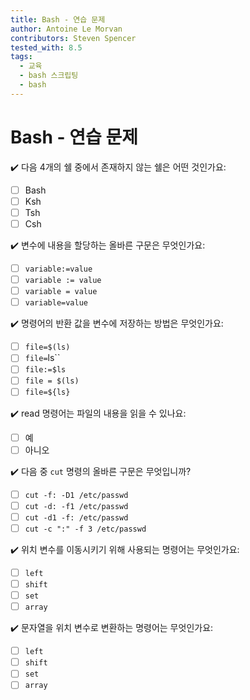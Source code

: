 ```yaml
---
title: Bash - 연습 문제
author: Antoine Le Morvan
contributors: Steven Spencer
tested_with: 8.5
tags:
  - 교육
  - bash 스크립팅
  - bash
---
```


# Bash - 연습 문제

:heavy_check_mark:  다음 4개의 쉘 중에서 존재하지 않는 쉘은 어떤 것인가요:

- [ ] Bash
- [ ] Ksh
- [ ] Tsh
- [ ] Csh

:heavy_check_mark: 변수에 내용을 할당하는 올바른 구문은 무엇인가요:

- [ ] `variable:=value`
- [ ] `variable := value`
- [ ] `variable = value`
- [ ] `variable=value`

:heavy_check_mark: 명령어의 반환 값을 변수에 저장하는 방법은 무엇인가요:

- [ ] `file=$(ls)`
- [ ] `file=`ls``
- [ ] `file:=$ls`
- [ ] `file = $(ls)`
- [ ] `file=${ls}`

:heavy_check_mark: read 명령어는 파일의 내용을 읽을 수 있나요:

- [ ] 예
- [ ] 아니오

:heavy_check_mark: 다음 중 `cut` 명령의 올바른 구문은 무엇입니까?

- [ ] `cut -f: -D1 /etc/passwd`
- [ ] `cut -d: -f1 /etc/passwd`
- [ ] `cut -d1 -f: /etc/passwd`
- [ ] `cut -c ":" -f 3 /etc/passwd`

:heavy_check_mark: 위치 변수를 이동시키기 위해 사용되는 명령어는 무엇인가요:

- [ ] `left`
- [ ] `shift`
- [ ] `set`
- [ ] `array`

:heavy_check_mark: 문자열을 위치 변수로 변환하는 명령어는 무엇인가요:

- [ ] `left`
- [ ] `shift`
- [ ] `set`
- [ ] `array`
